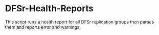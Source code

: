 # DFSr-Health-Reports
This script runs a health report for all DFSr replication groups then parses them and reports error and warnings.

